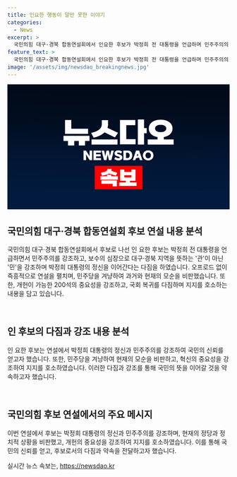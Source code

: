 ```yaml
---
title: 인요한 행동이 말만 못한 이야기
categories:
  - News
excerpt: >
  국민의힘 대구·경북 합동연설회에서 인요한 후보가 박정희 전 대통령을 언급하며 민주주의의 중요성을 강조했다. 후보는 박정희의 정신을 이어가고 혁신을 강조하며 더불어민주당을 비판했다. 그는 200석이 무너지면 탄핵 위기에 처할 수 있다며 지지를 호소했다. (요약문)
feature_text: >
  국민의힘 대구·경북 합동연설회에서 인요한 후보가 박정희 전 대통령을 언급하며 민주주의의 중요성을 강조했다. 후보는 박정희의 정신을 이어가고 혁신을 강조하며 더불어민주당을 비판했다. 그는 200석이 무너지면 탄핵 위기에 처할 수 있다며 지지를 호소했다. (요약문)
image: '/assets/img/newsdao_breakingnews.jpg'
---
```


<p><img src="/assets/img/newsdao_breakingnews.jpg" alt="ranknews 속보" /></p>

<h2 data-ke-size="size26">국민의힘 대구·경북 합동연설회 후보 연설 내용 분석</h2>

<p>국민의힘 대구·경북 합동연설회에서 후보로 나선 인 요한 후보는 박정희 전 대통령을 언급하면서 민주주의를 강조하고, 보수의 심장으로 대구·경북 지역을 뜻하는 '관'이 아닌 '민'을 강조하며 박정희 대통령의 정신을 이어간다는 다짐을 하였습니다. 오프로드 없이 즉흥적으로 연설을 펼치며, 민주당을 겨냥하여 과거와 현재의 모순을 비판했습니다. 또한, 개헌이 가능한 200석의 중요성을 강조하고, 국회 복귀를 다짐하며 지지를 호소하는 내용을 담고 있습니다.</p>

<p data-ke-size="size16">&nbsp;</p>

<h2 data-ke-size="size24">인 후보의 다짐과 강조 내용 분석</h2>

<p>인 요한 후보는 연설에서 박정희 대통령의 정신과 민주주의를 강조하여 국민의 신뢰를 얻고자 했습니다. 또한, 민주당을 겨냥하여 현재의 모순을 비판하고, 혁신의 중요성을 강조하여 지지를 호소하였습니다. 이러한 다짐과 강조를 통해 국민의 뜻을 이어갈 것을 약속하고자 했습니다. </p>

<p data-ke-size="size16">&nbsp;</p>

<h2 data-ke-size="size24">국민의힘 후보 연설에서의 주요 메시지</h2>

<p>이번 연설에서 후보는 박정희 대통령의 정신과 민주주의를 강조하며, 현재의 정당과 정치적 상황을 비판했고, 개헌의 중요성을 강조하여 지지를 호소하였습니다. 이를 통해 국민의 신뢰를 얻고, 후보로서의 다짐과 약속을 전달하고자 했습니다.</p>
실시간 뉴스 속보는, <a href="https://newsdao.kr" rel="dofollow">https://newsdao.kr</a>


